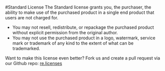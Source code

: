 #Standard License
The Standard license grants you, the purchaser, the ability to make use of the purchased product in a single end product that users are not charged for.

* You may not resell, redistribute, or repackage the purchased product without explicit permission from the original author.
* You may not use the purchased product in a logo, watermark, service mark or trademark of any kind to the extent of what can be trademarked.

Want to make this license even better? Fork us and create a pull request via our Github repo: [re.licenses](https://github.com/matsilva/re.licenses)

